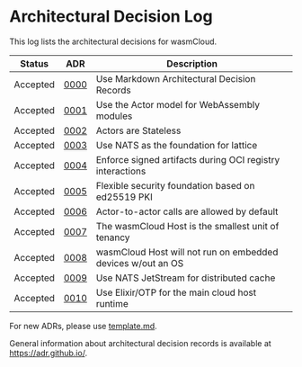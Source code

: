 # Architectural Decision Log

This log lists the architectural decisions for wasmCloud.

|Status | ADR | Description |
| :--: | :--: |--|
| Accepted | [0000](0000-use-markdown-architectural-decision-records.md) | Use Markdown Architectural Decision Records |
| Accepted | [0001](0001-use-actor-model.md) | Use the Actor model for WebAssembly modules |
| Accepted | [0002](0002-stateless-actors.md) | Actors are Stateless |
| Accepted | [0003](0003-use-nats-for-lattice.md) | Use NATS as the foundation for lattice |
| Accepted | [0004](0004-enforce-signed-artifacts.md) | Enforce signed artifacts during OCI registry interactions |
| Accepted | [0005](0005-security-nkeys.md) | Flexible security foundation based on ed25519 PKI |
| Accepted | [0006](0006-actor-to-actor.md) | Actor-to-actor calls are allowed by default |
| Accepted | [0007](0007-tenancy.md) | The wasmCloud Host is the smallest unit of tenancy |
| Accepted | [0008](0008-embedded.md) | wasmCloud Host will not run on embedded devices w/out an OS |
| Accepted | [0009](0009-jetstream.md) | Use NATS JetStream for distributed cache |
| Accepted | [0010](0010-otp.md) | Use Elixir/OTP for the main cloud host runtime |

For new ADRs, please use [template.md](template.md).

General information about architectural decision records is available at <https://adr.github.io/>.
